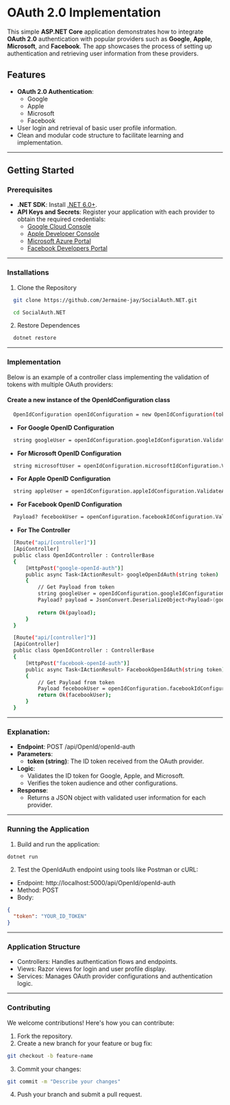 # OAuth 2.0 Implementation

This simple **ASP.NET Core** application demonstrates how to integrate **OAuth 2.0** authentication with popular providers such as **Google**, **Apple**, **Microsoft**, and **Facebook**. The app showcases the process of setting up authentication and retrieving user information from these providers.

## Features

- **OAuth 2.0 Authentication**:
  - Google
  - Apple
  - Microsoft
  - Facebook
- User login and retrieval of basic user profile information.
- Clean and modular code structure to facilitate learning and implementation.

---

## Getting Started

### Prerequisites

- **.NET SDK**: Install [.NET 6.0+](https://dotnet.microsoft.com/download).
- **API Keys and Secrets**: Register your application with each provider to obtain the required credentials:
  - [Google Cloud Console](https://console.cloud.google.com/)
  - [Apple Developer Console](https://developer.apple.com/)
  - [Microsoft Azure Portal](https://portal.azure.com/)
  - [Facebook Developers Portal](https://developers.facebook.com/)
    
---

### Installations

1. Clone the Repository

```bash
  git clone https://github.com/Jermaine-jay/SocialAuth.NET.git
```
```bash
  cd SocialAuth.NET
```

2. Restore Dependences
```bash
  dotnet restore
```
---

### Implementation
Below is an example of a controller class implementing the validation of tokens with multiple OAuth providers:

#### Create a new instance of the OpenIdConfiguration class 

```sh
  OpenIdConfiguration openIdConfiguration = new OpenIdConfiguration(token);
```


- **For Google OpenID Configuration**

```sh
  string googleUser = openIdConfiguration.googleIdConfiguration.ValidateGoogleToken("your-app-audience");
```


- **For Microsoft OpenID Configuration**

```sh
  string microsoftUser = openIdConfiguration.microsoftIdConfiguration.ValidateMicrosoftToken("your-app-audience", "your-app-tenantid");
```


- **For Apple OpenID Configuration**

```sh
  string appleUser = openIdConfiguration.appleIdConfiguration.ValidateAppleToken("your-app-audience");
```


- **For Facebook OpenID Configuration**

```sh
  Payload? fecebookUser = openConfiguration.facebookIdConfiguration.ValidateFacebookToken("your-app-id", "your-app-secret");
```


- **For The Controller**
```sh
  [Route("api/[controller]")]
  [ApiController]
  public class OpenIdController : ControllerBase
  {
      [HttpPost("google-openId-auth")]
      public async Task<IActionResult> googleOpenIdAuth(string token)
      {
          // Get Payload from token
          string googleUser = openIdConfiguration.googleIdConfiguration.ValidateGoogleToken("your-app-audience"); //Example using google
          Payload? payload = JsonConvert.DeserializeObject<Payload>(googleUser);
  
          return Ok(payload);
      }
  }
```

```sh
  [Route("api/[controller]")]
  [ApiController]
  public class OpenIdController : ControllerBase
  {
      [HttpPost("facebook-openId-auth")]
      public async Task<IActionResult> FacebookOpenIdAuth(string token)
      {
          // Get Payload from token
          Payload fecebookUser = openIdConfiguration.facebookIdConfiguration.ValidateGoogleToken("your-app-audience"); //Example using facebook  
          return Ok(facebookUser);
      }
  }
```
---

### Explanation:
- **Endpoint**: POST /api/OpenId/openId-auth
- **Parameters**:
  - **token (string)**: The ID token received from the OAuth provider.
- **Logic**:
  - Validates the ID token for Google, Apple, and Microsoft.
  - Verifies the token audience and other configurations.
- **Response**:
  - Returns a JSON object with validated user information for each provider.
    
---

### Running the Application
1. Build and run the application:

  ``` bash
  dotnet run
  ```

2. Test the OpenIdAuth endpoint using tools like Postman or cURL:

  - Endpoint: http://localhost:5000/api/OpenId/openId-auth
  - Method: POST
  - Body:
  ``` json
  {
    "token": "YOUR_ID_TOKEN"
  }
  ```

---

### Application Structure
  - Controllers: Handles authentication flows and endpoints.
  - Views: Razor views for login and user profile display.
  - Services: Manages OAuth provider configurations and authentication logic.

---

### Contributing
We welcome contributions! Here's how you can contribute:

1. Fork the repository.
2. Create a new branch for your feature or bug fix:
  ``` bash
  git checkout -b feature-name
  ```
3. Commit your changes:
  ``` bash
  git commit -m "Describe your changes"
  ```
4. Push your branch and submit a pull request.
